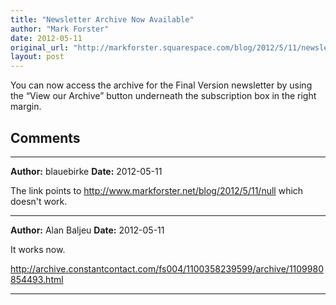 ```yaml
---
title: "Newsletter Archive Now Available"
author: "Mark Forster"
date: 2012-05-11
original_url: "http://markforster.squarespace.com/blog/2012/5/11/newsletter-archive-now-available.html"
layout: post
---
```


You can now access the archive for the Final Version newsletter by using the “View our Archive” button underneath the subscription box in the right margin.


## Comments

---

**Author:** blauebirke
**Date:** 2012-05-11

The link points to <http://www.markforster.net/blog/2012/5/11/null> which doesn't work.

---

**Author:** Alan Baljeu
**Date:** 2012-05-11

It works now.  
  
<http://archive.constantcontact.com/fs004/1100358239599/archive/1109980854493.html>

---
